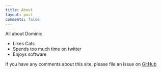 ```yaml
---
title: About
layout: post
comments: false
---
```

All about Dominic

- Likes Cats
- Spends too much time on twitter
- Enjoys software

If you have any comments about this site, please file an issue on
[GitHub](https://github.com/grork/personal-blog/issues)